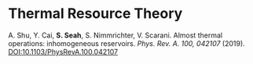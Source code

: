 # Thermal Resource Theory

A. Shu, Y. Cai, **S. Seah**, S. Nimmrichter, V. Scarani. Almost thermal operations: inhomogeneous reservoirs. *Phys. Rev. A. 100, 042107* (2019). [DOI:10.1103/PhysRevA.100.042107](https://journals.aps.org/pra/abstract/10.1103/PhysRevA.100.042107)